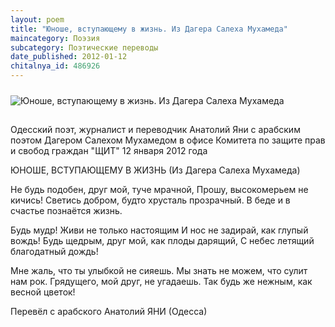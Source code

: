```yaml
---
layout: poem
title: "Юноше, вступающему в жизнь. Из Дагера Салеха Мухамеда"
maincategory: Поэзия
subcategory: Поэтические переводы
date_published: 2012-01-12
chitalnya_id: 486926
---
```


<img src="http://img01.chitalnya.ru/upload2/184/44526017503812.jpg" style="margin-top:10px; margin-bottom:15px" alt ="Юноше, вступающему в жизнь. Из Дагера Салеха Мухамеда" title="Юноше, вступающему в жизнь. Из Дагера Салеха Мухамеда">


Одесский поэт, журналист и переводчик Анатолий Яни 
с арабским поэтом Дагером Салехом Мухамедом в офисе Комитета 
по защите прав и свобод граждан "ЩИТ" 12 января 2012 года

ЮНОШЕ, ВСТУПАЮЩЕМУ В ЖИЗНЬ
(Из Дагера Салеха Мухамеда)

Не будь подобен, друг мой, туче мрачной,
Прошу, высокомерьем не кичись!
Светись добром, будто хрусталь прозрачный.
В беде и в счастье познаётся жизнь.

Будь мудр! Живи не только настоящим
И нос не задирай, как глупый вождь!
Будь щедрым, друг мой, как плоды дарящий,
С небес летящий благодатный дождь!

Мне жаль, что ты улыбкой не сияешь.
Мы знать не можем, что сулит нам рок.
Грядущего, мой друг, не угадаешь.
Так будь же нежным, как весной цветок!

Перевёл с арабского Анатолий ЯНИ (Одесса)






